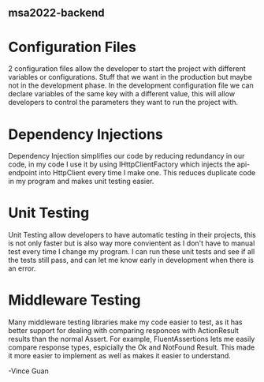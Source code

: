 ## msa2022-backend
 
# Configuration Files
2 configuration files allow the developer to start the project with different variables or configurations. Stuff that we want in the production but maybe not in the development phase. In the development configuration file we can declare variables of the same key with a different value, this will allow developers to control the parameters they want to run the project with.

# Dependency Injections
Dependency Injection simplifies our code by reducing redundancy in our code, in my code I use it by using IHttpClientFactory which injects the api-endpoint into HttpClient every time I make one. This reduces duplicate code in my program and makes unit testing easier.

# Unit Testing
Unit Testing allow developers to have automatic testing in their projects, this is not only faster but is also way more convientent as I don't have to manual test every time I change my program. I can run these unit tests and see if all the tests still pass, and can let me know early in development when there is an error.

# Middleware Testing
Many middleware testing libraries make my code easier to test, as it has better support for dealing with comparing responces with ActionResult results than the normal Assert. For example, FluentAssertions lets me easily compare response types, espicially the Ok and NotFound Result. This made it more easier to implement as well as makes it easier to understand. 


-Vince Guan
